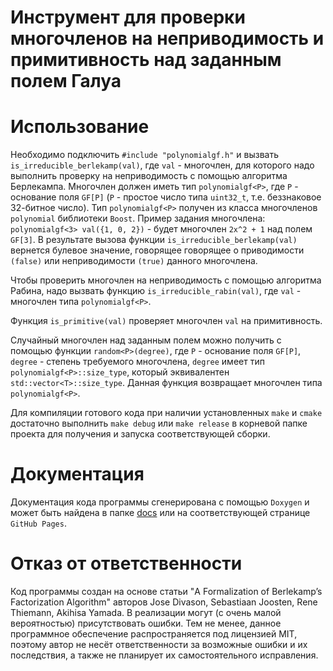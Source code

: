 # Инструмент для проверки многочленов на неприводимость и примитивность над заданным полем Галуа

# Использование
Необходимо подключить `#include "polynomialgf.h"` и вызвать `is_irreducible_berlekamp(val)`, где `val` - многочлен, для которого надо выполнить проверку на неприводимость с помощью алгоритма Берлекампа. Многочлен должен иметь тип `polynomialgf<P>`, где `P` - основание поля `GF[P]` (`P` - простое число типа `uint32_t`, т.е. беззнаковое 32-битное число). Тип `polynomialgf<P>` получен из класса многочленов `polynomial` библиотеки `Boost`. Пример задания многочлена: `polynomialgf<3> val({1, 0, 2})` - будет многочлен `2x^2 + 1` над полем `GF[3]`. В результате вызова функции `is_irreducible_berlekamp(val)` вернется булевое значение, говорящее говорящее о приводимости `(false)` или неприводимости `(true)` данного многочлена.

Чтобы проверить многочлен на неприводимость с помощью алгоритма Рабина, надо вызвать функцию `is_irreducible_rabin(val)`, где `val` - многочлен типа `polynomialgf<P>`.

Функция `is_primitive(val)` проверяет многочлен `val` на примитивность.

Случайный многочлен над заданным полем можно получить с помощью функции `random<P>(degree)`, где `P` - основание поля `GF[P]`, `degree` - степень требуемого многочлена, `degree` имеет тип `polynomialgf<P>::size_type`, который эквивалентен `std::vector<T>::size_type`. Данная функция возвращает многочлен типа `polynomialgf<P>`.

Для компиляции готового кода при наличии установленных `make` и `cmake` достаточно выполнить `make debug` или `make release` в корневой папке проекта для получения и запуска соответствующей сборки.

# Документация
Документация кода программы сгенерирована с помощью `Doxygen` и может быть найдена в папке [docs](docs) или на соответствующей странице `GitHub Pages`.

# Отказ от ответственности
Код программы создан на основе статьи "A Formalization of Berlekamp’s Factorization Algorithm" авторов Jose Divason, Sebastiaan Joosten, Rene Thiemann, Akihisa Yamada.
В реализации могут (с очень малой вероятностью) присутствовать ошибки.
Тем не менее, данное программное обеспечение распространяется под лицензией MIT, поэтому автор не несёт ответственности за возможные ошибки и их последствия, а также не планирует их самостоятельного исправления.

